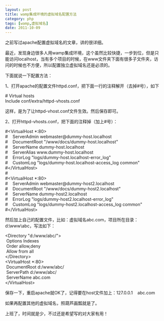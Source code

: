 ```yaml
---
layout: post
title: wamp集成环境的虚拟域名配置方法
category: php
tags: [wamp,虚拟域名]
date: 2011-10-09
---
```

<p>之前写过apache配置虚拟域名的文章，讲的很详细。</p>
<p>最近，发现身边很多人用wamp集成环境，这个虽然比较快捷，一步到位，但是只能访问localhost，当有多个项目的时候，在www文件夹下面有很多子文件夹，访问的时候也不方便，所以配置独立虚拟域名还是必须的。</p>
<p>下面就说一下配置方法：</p>
<p>1、打开apache的配置文件httpd.conf，把下面一行的注释解开（去掉#号），如下</p>
<p># Virtual hosts<br />
Include conf/extra/httpd-vhosts.conf</p>
<p>这样，是为了让httpd-vhost.conf文件生效。然后保存即可。</p>
<p>2、打开httpd-vhosts.conf，把下面的注释掉（加上#号）：</p>
<p>#&lt;VirtualHost *:80&gt;<br />
#&nbsp;&nbsp;&nbsp; ServerAdmin webmaster@dummy-host.localhost<br />
#&nbsp;&nbsp;&nbsp; DocumentRoot &quot;/www/docs/dummy-host.localhost&quot;<br />
#&nbsp;&nbsp;&nbsp; ServerName dummy-host.localhost<br />
#&nbsp;&nbsp;&nbsp; ServerAlias www.dummy-host.localhost<br />
#&nbsp;&nbsp;&nbsp; ErrorLog &quot;logs/dummy-host.localhost-error_log&quot;<br />
#&nbsp;&nbsp;&nbsp; CustomLog &quot;logs/dummy-host.localhost-access_log common&quot;<br />
#&lt;/VirtualHost&gt;<br />
#<br />
#&lt;VirtualHost *:80&gt;<br />
#&nbsp;&nbsp;&nbsp; ServerAdmin webmaster@dummy-host2.localhost<br />
#&nbsp;&nbsp;&nbsp; DocumentRoot &quot;/www/docs/dummy-host2.localhost&quot;<br />
#&nbsp;&nbsp;&nbsp; ServerName dummy-host2.localhost<br />
#&nbsp;&nbsp;&nbsp; ErrorLog &quot;logs/dummy-host2.localhost-error_log&quot;<br />
#&nbsp;&nbsp;&nbsp; CustomLog &quot;logs/dummy-host2.localhost-access_log common&quot;<br />
#&lt;/VirtualHost&gt;</p>
<p>然后加上自己的配置文件，比如：虚拟域名abc.com，项目所在目录：d:\www\abc，写法如下：</p>
<p>&lt;Directory &quot;d:/www/abc/&quot;&gt;<br />
&nbsp;Options Indexes<br />
&nbsp;Order allow,deny<br />
&nbsp;Allow from all<br />
&lt;/Directory&gt;<br />
&lt;VirtualHost *:80&gt;<br />
&nbsp;DocumentRoot d:/www/abc/<br />
&nbsp;ServerPath d:/www/abc/&nbsp;&nbsp;<br />
&nbsp;ServerName abc.com<br />
&lt;/VirtualHost&gt;</p>
<p>保存一下，重启apache就OK了，记得要在host文件加上：127.0.0.1&nbsp;&nbsp;&nbsp; abc.com</p>
<p>如果再配置其他的虚拟域名，照葫芦画瓢就是了。</p>
<p>上班了，时间就是少，不过还是希望写的对大家有用！</p>
